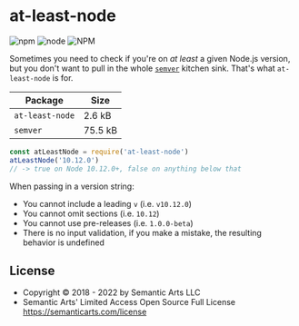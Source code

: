 # at-least-node

![npm](https://img.shields.io/npm/v/at-least-node)
![node](https://img.shields.io/node/v/at-least-node)
![NPM](https://img.shields.io/npm/l/at-least-node)

Sometimes you need to check if you're on _at least_ a given Node.js version, but you don't want to pull in the whole [`semver`](https://www.npmjs.com/package/semver) kitchen sink. That's what `at-least-node` is for.

| Package         | Size    |
| --------------- | ------- |
| `at-least-node` | 2.6 kB  |
| `semver`        | 75.5 kB |

```js
const atLeastNode = require('at-least-node')
atLeastNode('10.12.0')
// -> true on Node 10.12.0+, false on anything below that
```

When passing in a version string:

- You cannot include a leading `v` (i.e. `v10.12.0`)
- You cannot omit sections (i.e. `10.12`)
- You cannot use pre-releases (i.e. `1.0.0-beta`)
- There is no input validation, if you make a mistake, the resulting behavior is undefined

## License

- Copyright © 2018 - 2022 by Semantic Arts LLC
- Semantic Arts' Limited Access Open Source Full License https://semanticarts.com/license
